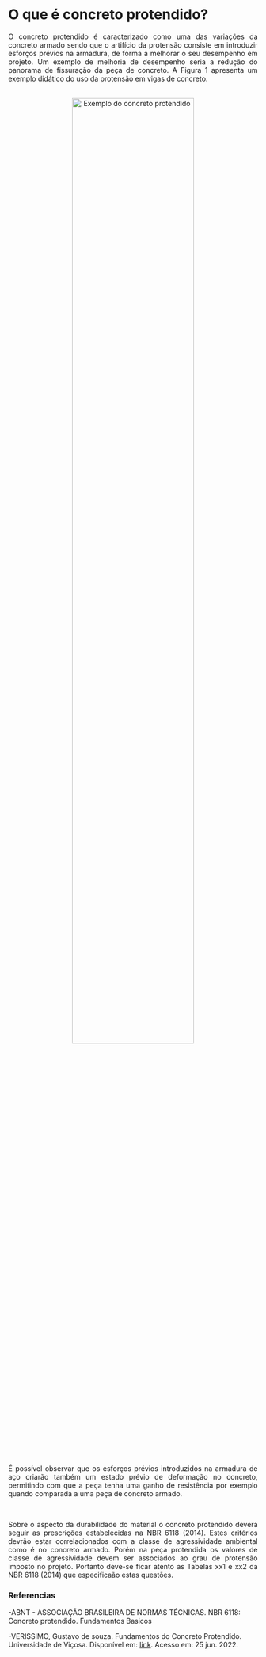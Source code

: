 <script src="https://polyfill.io/v3/polyfill.min.js?features=es6"></script>
<script id="MathJax-script" async src="https://cdn.jsdelivr.net/npm/mathjax@3/es5/tex-mml-chtml.js"></script>  

<h1>O que é concreto protendido?</h1>

<p align="justify">
O concreto protendido é caracterizado como uma das variações da concreto armado sendo que o artifício da protensão consiste em introduzir esforços prévios na armadura, de forma a melhorar o seu desempenho em projeto. Um exemplo de melhoria de desempenho seria a redução do panorama de fissuração da peça de concreto. A Figura 1 apresenta um exemplo didático do uso da protensão em vigas de concreto.
</p>
<br>
<center><img src="https://www.engenheirodoaco.com.br/wp-content/uploads/2018/03/post-protens%C3%A3o-1.png" width="70%" alt="Exemplo do concreto protendido"></center>
<br>
<p align="justify">
É possível observar que os esforços prévios introduzidos na armadura de aço criarão também um estado prévio de deformação no concreto, permitindo com que a peça tenha uma ganho de resistência por exemplo quando comparada a uma peça de concreto armado.
</p> 
<br>
<p align="justify">
Sobre o aspecto da durabilidade do material o concreto protendido deverá seguir as prescrições estabelecidas na NBR 6118 (2014). Estes critérios devrão estar correlacionados com a classe de agressividade ambiental como é no concreto armado. Porém na peça protendida os valores de classe de agressividade devem ser associados ao grau de protensão imposto no projeto. Portanto deve-se ficar atento as Tabelas xx1 e xx2 da NBR 6118 (2014) que especificaão estas questões.
</p> 

<h3>Referencias</h3>

<p>
-ABNT - ASSOCIAÇÃO BRASILEIRA DE NORMAS TÉCNICAS. NBR 6118: Concreto protendido. Fundamentos Basicos</p>

<p> -VERISSIMO, Gustavo de souza. Fundamentos do Concreto Protendido. Universidade de Viçosa. Disponível em: <a href="https://edisciplinas.usp.br/pluginfile.php/2255776/mod_resource/content/1/Fundamentos%20do%20Concreto%20Protendido%20-%20J%20B%20Hanai.pdf">link</a>. Acesso em: 25 jun. 2022.</p> 

